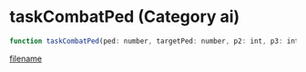 # taskCombatPed (Category ai)

```js
function taskCombatPed(ped: number, targetPed: number, p2: int, p3: int): void
```

[filename](taskCombatPed_m.md ':include')